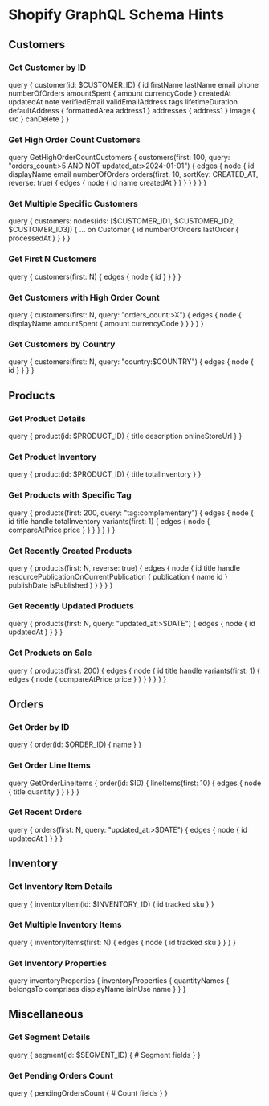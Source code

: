 # Shopify GraphQL Schema Hints

## Customers

### Get Customer by ID
query {
  customer(id: $CUSTOMER_ID) {
    id
    firstName
    lastName
    email
    phone
    numberOfOrders
    amountSpent {
      amount
      currencyCode
    }
    createdAt
    updatedAt
    note
    verifiedEmail
    validEmailAddress
    tags
    lifetimeDuration
    defaultAddress {
      formattedArea
      address1
    }
    addresses {
      address1
    }
    image {
      src
    }
    canDelete
  }
}

### Get High Order Count Customers
query GetHighOrderCountCustomers {
  customers(first: 100, query: "orders_count:>5 AND NOT updated_at:>2024-01-01") {
    edges {
      node {
        id
        displayName
        email
        numberOfOrders
        orders(first: 10, sortKey: CREATED_AT, reverse: true) {
          edges {
            node {
              id
              name
              createdAt
            }
          }
        }
      }
    }
  }
}

### Get Multiple Specific Customers
query {
  customers: nodes(ids: [$CUSTOMER_ID1, $CUSTOMER_ID2, $CUSTOMER_ID3]) {
    ... on Customer {
      id
      numberOfOrders
      lastOrder {
        processedAt
      }
    }
  }
}

### Get First N Customers
query {
  customers(first: N) {
    edges {
      node {
        id
      }
    }
  }
}

### Get Customers with High Order Count
query {
  customers(first: N, query: "orders_count:>X") {
    edges {
      node {
        displayName
        amountSpent {
          amount
          currencyCode
        }
      }
    }
  }
}

### Get Customers by Country
query {
  customers(first: N, query: "country:$COUNTRY") {
    edges {
      node {
        id
      }
    }
  }
}

## Products

### Get Product Details
query {
  product(id: $PRODUCT_ID) {
    title
    description
    onlineStoreUrl
  }
}

### Get Product Inventory
query {
  product(id: $PRODUCT_ID) {
    title
    totalInventory
  }
}

### Get Products with Specific Tag
query {
  products(first: 200, query: "tag:complementary") {
    edges {
      node {
        id
        title
        handle
        totalInventory
        variants(first: 1) {
          edges {
            node {
              compareAtPrice
              price
            }
          }
        }
      }
    }
  }
}

### Get Recently Created Products
query {
  products(first: N, reverse: true) {
    edges {
      node {
        id
        title
        handle
        resourcePublicationOnCurrentPublication {
          publication {
            name
            id
          }
          publishDate
          isPublished
        }
      }
    }
  }
}

### Get Recently Updated Products
query {
  products(first: N, query: "updated_at:>$DATE") {
    edges {
      node {
        id
        updatedAt
      }
    }
  }
}

### Get Products on Sale
query {
  products(first: 200) {
    edges {
      node {
        id
        title
        handle
        variants(first: 1) {
          edges {
            node {
              compareAtPrice
              price
            }
          }
        }
      }
    }
  }
}

## Orders

### Get Order by ID
query {
  order(id: $ORDER_ID) {
    name
  }
}

### Get Order Line Items
query GetOrderLineItems {
  order(id: $ID) {
    lineItems(first: 10) {
      edges {
        node {
          title
          quantity
        }
      }
    }
  }
}

### Get Recent Orders
query {
  orders(first: N, query: "updated_at:>$DATE") {
    edges {
      node {
        id
        updatedAt
      }
    }
  }
}

## Inventory

### Get Inventory Item Details
query {
  inventoryItem(id: $INVENTORY_ID) {
    id
    tracked
    sku
  }
}

### Get Multiple Inventory Items
query {
  inventoryItems(first: N) {
    edges {
      node {
        id
        tracked
        sku
      }
    }
  }
}

### Get Inventory Properties
query inventoryProperties {
  inventoryProperties {
    quantityNames {
      belongsTo
      comprises
      displayName
      isInUse
      name
    }
  }
}

## Miscellaneous

### Get Segment Details
query {
  segment(id: $SEGMENT_ID) {
    # Segment fields
  }
}

### Get Pending Orders Count
query {
  pendingOrdersCount {
    # Count fields
  }
}
